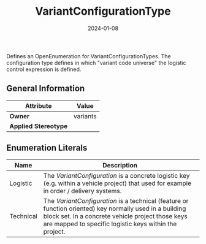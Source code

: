 ﻿---
title: VariantConfigurationType
toc: false
type: specs
date: "2024-01-08"
draft: false
specification: VEC
version: 2.1.0
documentType: "Recommendation"
elementType: Class
classes:
  - VariantConfigurationType
menu_name: vec-2.1.0
---
Defines an OpenEnumeration for VariantConfigurationTypes. The configuration type defines in which &quot;variant code universe&quot; the logistic control expression is defined.

## General Information

| Attribute               | Value |
|-------------------------|-------|
| **Owner**               | variants |
| **Applied Stereotype**  |   |

## Enumeration Literals
| Name          | **Description** |
|---------------|-----------------|
| Logistic | The <i>VariantConfiguration</i> is a concrete logistic key (e.g. within a vehicle project) that used for example in order /&#160;delivery systems. |
| Technical | The <i>VariantConfiguration</i> is a technical (feature or function oriented) key normally used in a building block set. In a concrete vehicle project those keys are mapped to specific logistic keys within the project. |
